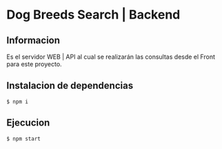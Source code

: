 # Dog Breeds Search | Backend

## Informacion
Es el servidor WEB | API al cual se realizarán las consultas desde el Front para este proyecto.

## Instalacion de dependencias
```
$ npm i
```

## Ejecucion
```
$ npm start
```

